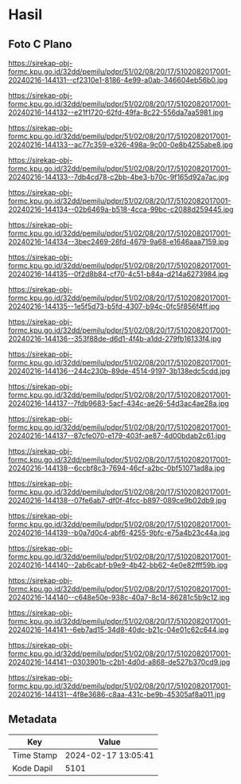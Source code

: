 # Hasil

## Foto C Plano

https://sirekap-obj-formc.kpu.go.id/32dd/pemilu/pdpr/51/02/08/20/17/5102082017001-20240216-144131--cf2310e1-8186-4e99-a0ab-346604eb56b0.jpg

https://sirekap-obj-formc.kpu.go.id/32dd/pemilu/pdpr/51/02/08/20/17/5102082017001-20240216-144132--e21f1720-62fd-49fa-8c22-556da7aa5981.jpg

https://sirekap-obj-formc.kpu.go.id/32dd/pemilu/pdpr/51/02/08/20/17/5102082017001-20240216-144133--ac77c359-e326-498a-9c00-0e8b4255abe8.jpg

https://sirekap-obj-formc.kpu.go.id/32dd/pemilu/pdpr/51/02/08/20/17/5102082017001-20240216-144133--7db4cd78-c2bb-4be3-b70c-9f165d92a7ac.jpg

https://sirekap-obj-formc.kpu.go.id/32dd/pemilu/pdpr/51/02/08/20/17/5102082017001-20240216-144134--02b6469a-b518-4cca-99bc-c2088d259445.jpg

https://sirekap-obj-formc.kpu.go.id/32dd/pemilu/pdpr/51/02/08/20/17/5102082017001-20240216-144134--3bec2469-26fd-4679-9a68-e1646aaa7159.jpg

https://sirekap-obj-formc.kpu.go.id/32dd/pemilu/pdpr/51/02/08/20/17/5102082017001-20240216-144135--0f2d8b84-cf70-4c51-b84a-d214a6273984.jpg

https://sirekap-obj-formc.kpu.go.id/32dd/pemilu/pdpr/51/02/08/20/17/5102082017001-20240216-144135--1e5f5d73-b5fd-4307-b94c-0fc5f856f4ff.jpg

https://sirekap-obj-formc.kpu.go.id/32dd/pemilu/pdpr/51/02/08/20/17/5102082017001-20240216-144136--353f88de-d6d1-4f4b-a1dd-279fb16133f4.jpg

https://sirekap-obj-formc.kpu.go.id/32dd/pemilu/pdpr/51/02/08/20/17/5102082017001-20240216-144136--244c230b-89de-4514-9197-3b138edc5cdd.jpg

https://sirekap-obj-formc.kpu.go.id/32dd/pemilu/pdpr/51/02/08/20/17/5102082017001-20240216-144137--7fdb9683-5acf-434c-ae26-54d3ac4ae28a.jpg

https://sirekap-obj-formc.kpu.go.id/32dd/pemilu/pdpr/51/02/08/20/17/5102082017001-20240216-144137--87cfe070-e179-403f-ae87-4d00bdab2c61.jpg

https://sirekap-obj-formc.kpu.go.id/32dd/pemilu/pdpr/51/02/08/20/17/5102082017001-20240216-144138--6ccbf8c3-7694-46cf-a2bc-0bf51071ad8a.jpg

https://sirekap-obj-formc.kpu.go.id/32dd/pemilu/pdpr/51/02/08/20/17/5102082017001-20240216-144138--07fe6ab7-df0f-4fcc-b897-089ce9b02db9.jpg

https://sirekap-obj-formc.kpu.go.id/32dd/pemilu/pdpr/51/02/08/20/17/5102082017001-20240216-144139--b0a7d0c4-abf6-4255-9bfc-e75a4b23c44a.jpg

https://sirekap-obj-formc.kpu.go.id/32dd/pemilu/pdpr/51/02/08/20/17/5102082017001-20240216-144140--2ab6cabf-b9e9-4b42-bb62-4e0e82fff59b.jpg

https://sirekap-obj-formc.kpu.go.id/32dd/pemilu/pdpr/51/02/08/20/17/5102082017001-20240216-144140--c648e50e-938c-40a7-8c14-86281c5b9c12.jpg

https://sirekap-obj-formc.kpu.go.id/32dd/pemilu/pdpr/51/02/08/20/17/5102082017001-20240216-144141--6eb7ad15-34d8-40dc-b21c-04e01c62c644.jpg

https://sirekap-obj-formc.kpu.go.id/32dd/pemilu/pdpr/51/02/08/20/17/5102082017001-20240216-144141--0303901b-c2b1-4d0d-a868-de527b370cd9.jpg

https://sirekap-obj-formc.kpu.go.id/32dd/pemilu/pdpr/51/02/08/20/17/5102082017001-20240216-144131--4f8e3686-c8aa-431c-be9b-45305af8a011.jpg


## Metadata

| Key        | Value               |
| ---------- | ------------------- |
| Time Stamp | 2024-02-17 13:05:41 |
| Kode Dapil | 5101                |



